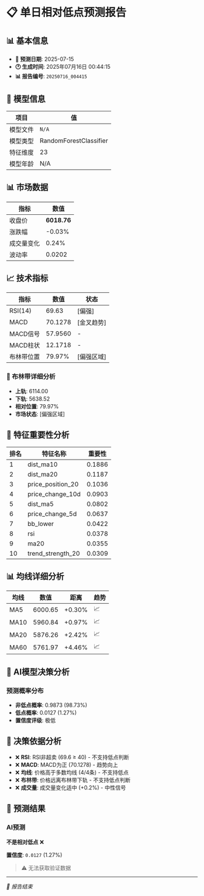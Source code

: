 # 📋 单日相对低点预测报告

## 📊 基本信息

- **🎯 预测日期**: 2025-07-15
- **🕐 生成时间**: 2025年07月16日 00:44:15
- **📊 报告编号**: `20250716_004415`

## 🤖 模型信息

| 项目 | 值 |
| --- | --- |
| 模型文件 | `N/A` |
| 模型类型 | RandomForestClassifier |
| 特征维度 | 23 |
| 模型年龄 | N/A |

## 📊 市场数据

| 指标 | 数值 |
| --- | --- |
| 收盘价 | **6018.76** |
| 涨跌幅 | -0.03% |
| 成交量变化 | 0.24% |
| 波动率 | 0.0202 |

## 📈 技术指标

| 指标 | 数值 | 状态 |
| --- | --- | --- |
| RSI(14) | 69.63 | [偏强] |
| MACD | 70.1278 | [金叉趋势] |
| MACD信号 | 57.9560 | - |
| MACD柱状 | 12.1718 | - |
| 布林带位置 | 79.97% | [偏强区域] |

### 📏 布林带详细分析

- **上轨**: 6114.00
- **下轨**: 5638.52
- **相对位置**: 79.97%
- **市场状态**: [偏强区域]

## 🔬 特征重要性分析

| 排名 | 特征名称 | 重要性 |
| --- | --- | --- |
| 1 | dist_ma10 | 0.1886 |
| 2 | dist_ma20 | 0.1187 |
| 3 | price_position_20 | 0.1036 |
| 4 | price_change_10d | 0.0903 |
| 5 | dist_ma5 | 0.0802 |
| 6 | price_change_5d | 0.0637 |
| 7 | bb_lower | 0.0422 |
| 8 | rsi | 0.0378 |
| 9 | ma20 | 0.0355 |
| 10 | trend_strength_20 | 0.0309 |

## 📊 均线详细分析

| 均线 | 数值 | 距离 | 趋势 |
| --- | --- | --- | --- |
| MA5 | 6000.65 | +0.30% | 📈 |
| MA10 | 5960.84 | +0.97% | 📈 |
| MA20 | 5876.26 | +2.42% | 📈 |
| MA60 | 5761.97 | +4.46% | 📈 |

## 🤖 AI模型决策分析

### 预测概率分布
- **非低点概率**: 0.9873 (98.73%)
- **低点概率**: 0.0127 (1.27%)
- **置信度评级**: 极低

## 🧠 决策依据分析

- ❌ **RSI**: RSI非超卖 (69.6 ≥ 40) - 不支持低点判断
- ❌ **MACD**: MACD为正 (70.1278) - 趋势向上
- ❌ **均线**: 价格高于多数均线 (4/4条) - 不支持低点
- ❌ **布林带**: 价格远离布林带下轨 - 不支持低点判断
- ❌ **成交量**: 成交量变化适中 (+0.2%) - 中性信号

## 🎯 预测结果

### AI预测
**不是相对低点** ❌

**置信度**: `0.0127` (1.27%)

> ⚠️ 无法获取验证数据

---
*📝 报告结束*
